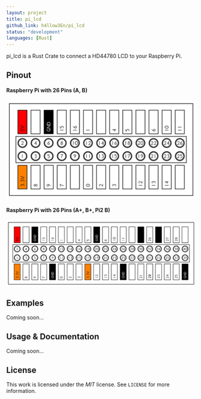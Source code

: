 ```yaml
---
layout: project
title: pi_lcd
github_link: h4llow3En/pi_lcd
status: "development"
languages: [Rust]
---
```

pi_lcd is a Rust Crate to connect a HD44780 LCD to your Raspberry Pi.


## Pinout

#### Raspberry Pi with 26 Pins (A, B)
![pin26](/images/pin26.png)

#### Raspberry Pi with 26 Pins (A+, B+, Pi2 B)
![pin40](/images/pin40.png)

## Examples

Coming soon...


## Usage & Documentation

Coming soon...

## License
This work is licensed under the _MIT_ license. See `LICENSE` for more information.
